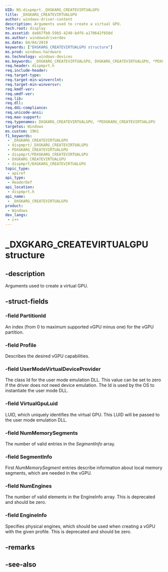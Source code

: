 ```yaml
---
UID: NS:dispmprt._DXGKARG_CREATEVIRTUALGPU
title: _DXGKARG_CREATEVIRTUALGPU
author: windows-driver-content
description: Arguments used to create a virtual GPU.
tech.root: display
ms.assetid: da667fb0-59b5-4240-bdf6-a170642f650d
ms.author: windowsdriverdev
ms.date: 04/04/2019
keywords: ["DXGKARG_CREATEVIRTUALGPU structure"]
ms.prod: windows-hardware
ms.technology: windows-devices
ms.keywords: _DXGKARG_CREATEVIRTUALGPU, DXGKARG_CREATEVIRTUALGPU, *PDXGKARG_CREATEVIRTUALGPU,
req.header: dispmprt.h
req.include-header: 
req.target-type: 
req.target-min-winverclnt: 
req.target-min-winversvr: 
req.kmdf-ver: 
req.umdf-ver: 
req.lib: 
req.dll: 
req.ddi-compliance: 
req.unicode-ansi: 
req.max-support: 
req.typenames: DXGKARG_CREATEVIRTUALGPU, *PDXGKARG_CREATEVIRTUALGPU
targetos: Windows
ms.custom: 19H1
f1_keywords:
 - _DXGKARG_CREATEVIRTUALGPU
 - dispmprt/_DXGKARG_CREATEVIRTUALGPU
 - PDXGKARG_CREATEVIRTUALGPU
 - dispmprt/PDXGKARG_CREATEVIRTUALGPU
 - DXGKARG_CREATEVIRTUALGPU
 - dispmprt/DXGKARG_CREATEVIRTUALGPU
topic_type:
 - apiref
api_type:
 - HeaderDef
api_location:
 - dispmprt.h
api_name:
 - _DXGKARG_CREATEVIRTUALGPU
product:
 - Windows
dev_langs:
 - c++
---
```


# _DXGKARG_CREATEVIRTUALGPU structure


## -description

Arguments used to create a virtual GPU.

## -struct-fields

### -field PartitionId

An index (from 0 to maximum supported vGPU minus one) for the vGPU partition.

### -field Profile

Describes the desired vGPU capabilities.

### -field UserModeVirtualDeviceProvider

The class Id for the user mode emulation DLL. This value can be set to zero if the driver does not need device emulation. The Id is used by the OS to instantiate the user mode DLL.

### -field VirtualGpuLuid

LUID, which uniquely identifies the virtual GPU. This LUID will be passed to the user mode emulation DLL.

### -field NumMemorySegments

The number of valid entries in the *SegmentInfo* array.

### -field SegmentInfo

First *NumMemorySegment* entries describe information about local memory segments, which are needed in the vGPU.

### -field NumEngines

The number of valid elements in the EngineInfo array.  This is deprecated and should be zero.

### -field EngineInfo

 
Specifies physical engines, which should be used when creating a vGPU with the given profile. This is deprecated and should be zero.

## -remarks

## -see-also

